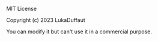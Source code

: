 MIT License

Copyright (c) 2023 LukaDuffaut

You can modify it but can't use it in a commercial purpose.
